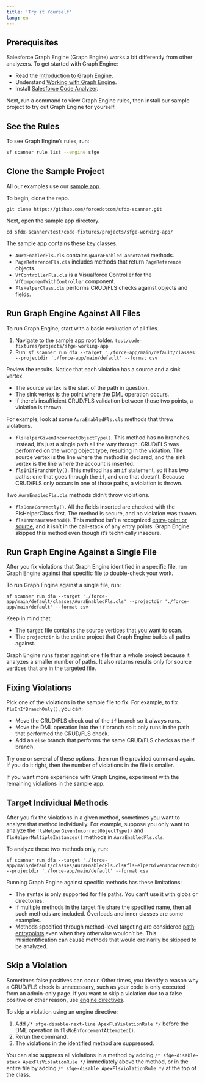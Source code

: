 ```yaml
---
title: 'Try it Yourself'
lang: en
---
```



## Prerequisites

Salesforce Graph Engine (Graph Engine) works a bit differently from other analyzers. To get started with Graph Engine:

* Read the [Introduction to Graph Engine](./en/v3.x/salesforce-graph-engine/introduction/).
* Understand [Working with Graph Engine](./en/v3.x/salesforce-graph-engine/working-with-sfge/).
* Install [Salesforce Code Analyzer](./en/v3.x/getting-started/install/).

Next, run a command to view Graph Engine rules, then install our sample project to try out Graph Engine for yourself.

## See the Rules
To see Graph Engine’s rules, run:

```bash
sf scanner rule list --engine sfge
```

## Clone the Sample Project
All our examples use our [sample app](https://github.com/forcedotcom/sfdx-scanner/tree/dev-3/test/code-fixtures/projects/sfge-working-app/force-app/main/default).

To begin, clone the repo.

`git clone https://github.com/forcedotcom/sfdx-scanner.git`
 
Next, open the sample app directory.

`cd sfdx-scanner/test/code-fixtures/projects/sfge-working-app/`

The sample app contains these key classes.

* `AuraEnabledFls.cls` contains `@AuraEnabled-annotated` methods.
* `PageReferenceFls.cls` includes methods that return `PageReference` objects.
* `VfControllerFls.cls` is a Visualforce Controller for the `VfComponentWithController` component.
* `FlsHelperClass.cls` performs CRUD/FLS checks against objects and fields.

## Run Graph Engine Against All Files
To run Graph Engine, start with a basic evaluation of all files. 

1. Navigate to the sample app root folder. 
`test/code-fixtures/projects/sfge-working-app` 
3. Run: 
`sf scanner run dfa --target './force-app/main/default/classes' --projectdir './force-app/main/default' --format csv`

Review the results. Notice that each violation has a source and a sink vertex. 
* The source vertex is the start of the path in question.
* The sink vertex is the point where the DML operation occurs. 
* If there’s insufficient CRUD/FLS validation between those two points, a violation is thrown.

For example, look at some `AuraEnabledFls.cls` methods that threw violations.
* `flsHelperGivenIncorrectObjectType()`. This method has no branches. Instead, it’s just a single path all the way through. CRUD/FLS was performed on the wrong object type, resulting in the violation. The source vertex is the line where the method is declared, and the sink vertex is the line where the account is inserted.
* `flsInIfBranchOnly()`. This method has an `if` statement, so it has two paths: one that goes through the `if`, and one that doesn’t. Because CRUD/FLS only occurs in one of those paths, a violation is thrown.

Two `AuraEnabledFls.cls` methods didn’t throw violations.
* `flsDoneCorrectly()`. All the fields inserted are checked with the FlsHelperClass first. The method is secure, and no violation was thrown.
* `flsInNonAuraMethod()`. This method isn’t a recognized [entry-point or source](./en/v3.x/salesforce-graph-engine/rules/#dfa-rules), and it isn’t in the call-stack of any entry points. Graph Engine skipped this method even though it’s technically insecure.

## Run Graph Engine Against a Single File
After you fix violations that Graph Engine identified in a specific file, run Graph Engine against that specific file to double-check your work. 

To run Graph Engine against a single file, run:

```
sf scanner run dfa --target './force-app/main/default/classes/AuraEnabledFls.cls' --projectdir './force-app/main/default' --format csv
```

Keep in mind that:

* The `target` file contains the source vertices that you want to scan.
* The `projectdir` is the entire project that Graph Engine builds all paths against.

Graph Engine runs faster against one file than a whole project because it analyzes a smaller number of paths. It also returns results only for source vertices that are in the targeted file.

## Fixing Violations
Pick one of the violations in the sample file to fix. For example, to fix `flsInIfBranchOnly()`, you can:

* Move the CRUD/FLS check out of the `if` branch so it always runs.
* Move the DML operation into the `if` branch so it only runs in the path that performed the CRUD/FLS check.
* Add an `else` branch that performs the same CRUD/FLS checks as the if branch.

Try one or several of these options, then run the provided command again. If you do it right, then the number of violations in the file is smaller.

If you want more experience with Graph Engine, experiment with the remaining violations in the sample app.

## Target Individual Methods
After you fix the violations in a given method, sometimes you want to analyze that method individually. For example, suppose you only want to analyze the `flsHelperGivenIncorrectObjectType()` and `flsHelperMultipleInstances()` methods in `AuraEnabledFls.cls`.

To analyze these two methods only, run:

```
sf scanner run dfa --target './force-app/main/default/classes/AuraEnabledFls.cls#flsHelperGivenIncorrectObjectType;flsHelperMultipleInstances' --projectdir './force-app/main/default' --format csv
```

Running Graph Engine against specific methods has these limitations:

* The syntax is only supported for file paths. You can’t use it with globs or directories.
* If multiple methods in the target file share the specified name, then all such methods are included. Overloads and inner classes are some examples.
* Methods specified through method-level targeting are considered [path entrypoints](./en/v3.x/salesforce-graph-engine/rules/#dfa-rules) even when they otherwise wouldn’t be. This misidentification can cause methods that would ordinarily be skipped to be analyzed.

## Skip a Violation
Sometimes false positives can occur. Other times, you identify a reason why a CRUD/FLS check is unnecessary, such as your code is only executed from an admin-only page. If you want to skip a violation due to a false positive or other reason, use [engine directives](./en/v3.x/salesforce-graph-engine/working-with-sfge/#add-engine-directives).

To skip a violation using an engine directive:

1. Add `/* sfge-disable-next-line ApexFlsViolationRule */` before the DML operation in `flsNoEnforcementAttempted()`.
2. Rerun the command.
3. The violations in the identified method are suppressed.

You can also suppress all violations in a method by adding `/* sfge-disable-stack ApexFlsViolationRule */` immediately above the method, or in the entire file by adding `/* sfge-disable ApexFlsViolationRule */` at the top of the class.
